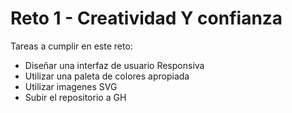 # Reto 1 - Creatividad Y confianza

Tareas a cumplir en este reto: 
- Diseñar una interfaz de usuario Responsiva
- Utilizar una paleta de colores apropiada
- Utilizar imagenes SVG
- Subir el repositorio a GH